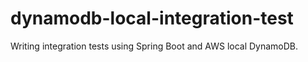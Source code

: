 # dynamodb-local-integration-test
Writing integration tests using Spring Boot and AWS local DynamoDB.
